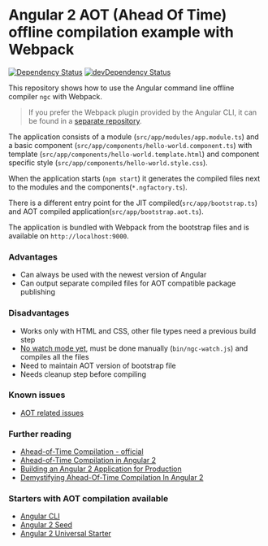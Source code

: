 # Angular 2 AOT (Ahead Of Time) offline compilation example with Webpack
[![Dependency Status](https://david-dm.org/blacksonic/angular2-aot-webpack.svg)](https://david-dm.org/blacksonic/angular2-aot-webpack)
[![devDependency Status](https://david-dm.org/blacksonic/angular2-aot-webpack/dev-status.svg)](https://david-dm.org/blacksonic/angular2-aot-webpack?type=dev)

This repository shows how to use the Angular command line offline compiler ```ngc``` with Webpack.

> If you prefer the Webpack plugin provided by the Angular CLI, 
it can be found in a [separate repository](https://github.com/blacksonic/angular2-aot-cli-webpack-plugin).

The application consists of 
a module (```src/app/modules/app.module.ts```)
and a basic component (```src/app/components/hello-world.component.ts```) 
with template (```src/app/components/hello-world.template.html```) 
and component specific style (```src/app/components/hello-world.style.css```).

When the application starts (```npm start```) 
it generates the compiled files next to the modules and the components(```*.ngfactory.ts```).

There is a different entry point for the JIT compiled(```src/app/bootstrap.ts```)
and AOT compiled application(```src/app/bootstrap.aot.ts```).

The application is bundled with Webpack from the bootstrap files and is available on ```http://localhost:9000```.

### Advantages

- Can always be used with the newest version of Angular
- Can output separate compiled files for AOT compatible package publishing

### Disadvantages

- Works only with HTML and CSS, other file types need a previous build step
- [No watch mode yet](https://github.com/angular/angular/issues/12867), must be done manually (```bin/ngc-watch.js```) and compiles all the files
- Need to maintain AOT version of bootstrap file
- Needs cleanup step before compiling

### Known issues

- [AOT related issues](https://github.com/angular/angular/issues?utf8=%E2%9C%93&q=is%3Aissue%20is%3Aopen%20aot)

### Further reading

- [Ahead-of-Time Compilation - official](https://angular.io/docs/ts/latest/cookbook/aot-compiler.html)
- [Ahead-of-Time Compilation in Angular 2](http://blog.mgechev.com/2016/08/14/ahead-of-time-compilation-angular-offline-precompilation/)
- [Building an Angular 2 Application for Production](http://blog.mgechev.com/2016/06/26/tree-shaking-angular2-production-build-rollup-javascript/)
- [Demystifying Ahead-Of-Time Compilation In Angular 2](http://slides.com/wassimchegham/demystifying-ahead-of-time-compilation-in-angular-2-aot-jit)

### Starters with AOT compilation available

- [Angular CLI](https://github.com/angular/angular-cli)
- [Angular 2 Seed](https://github.com/mgechev/angular-seed)
- [Angular 2 Universal Starter](https://github.com/angular/universal-starter)
